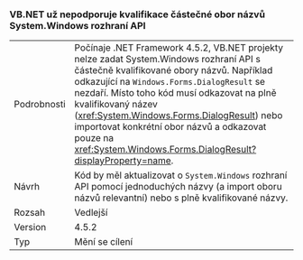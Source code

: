 ### <a name="vbnet-no-longer-supports-partial-namespace-qualification-for-systemwindows-apis"></a>VB.NET už nepodporuje kvalifikace částečné obor názvů System.Windows rozhraní API

|   |   |
|---|---|
|Podrobnosti|Počínaje .NET Framework 4.5.2, VB.NET projekty nelze zadat System.Windows rozhraní API s částečně kvalifikované obory názvů. Například odkazující na <code>Windows.Forms.DialogResult</code> se nezdaří. Místo toho kód musí odkazovat na plně kvalifikovaný název (<xref:System.Windows.Forms.DialogResult>) nebo importovat konkrétní obor názvů a odkazovat pouze na <xref:System.Windows.Forms.DialogResult?displayProperty=name>.|
|Návrh|Kód by měl aktualizovat o <code>System.Windows</code> rozhraní API pomocí jednoduchých názvy (a import oboru názvů relevantní) nebo s plně kvalifikované názvy.|
|Rozsah|Vedlejší|
|Version|4.5.2|
|Typ|Mění se cílení|

